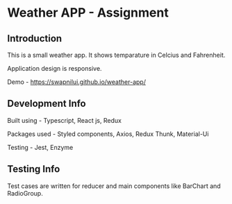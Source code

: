 # Weather APP - Assignment

## Introduction

This is a small weather app. It shows temparature in Celcius and Fahrenheit.

Application design is responsive.

Demo - https://swapnilui.github.io/weather-app/

## Development Info

Built using - Typescript, React js, Redux

Packages used -  Styled components, Axios, Redux Thunk, Material-Ui

Testing - Jest, Enzyme

## Testing Info

Test cases are written for reducer and main components like BarChart and RadioGroup.



